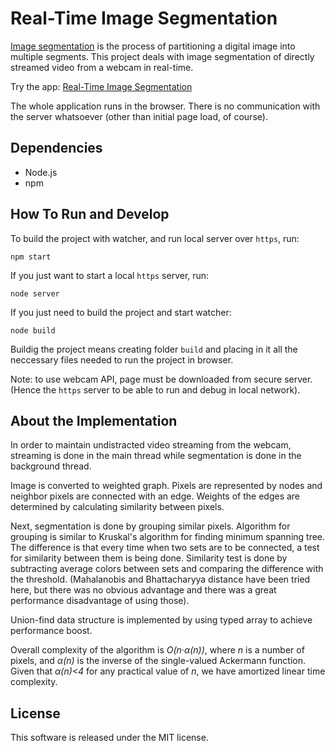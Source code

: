 Real-Time Image Segmentation
============================

[Image segmentation](http://en.wikipedia.org/wiki/Image_segmentation) is
the process of partitioning a digital image into multiple segments. This
project deals with image segmentation of directly streamed video from a
webcam in real-time.

Try the app: [Real-Time Image Segmentation](https://lukapopijac.github.io/real-time-image-segmentation/)

The whole application runs in the browser. There is no communication with the
server whatsoever (other than initial page load, of course).


Dependencies
------------
 *  Node.js
 *  npm


How To Run and Develop
----------------------
To build the project with watcher, and run local server over `https`, run:
```
npm start
```

If you just want to start a local `https` server, run:
```
node server
```

If you just need to build the project and start watcher:
```
node build
```

Buildig the project means creating folder `build` and placing in it all
the neccessary files needed to run the project in browser.

Note: to use webcam API, page must be downloaded from secure server.
(Hence the `https` server to be able to run and debug in local network).



About the Implementation
------------------------

In order to maintain undistracted video streaming from the webcam, streaming
is done in the main thread while segmentation is done in the background thread.

Image is converted to weighted graph. Pixels are represented by nodes and
neighbor pixels are connected with an edge. Weights of the edges are determined
by calculating similarity between pixels.

Next, segmentation is done by grouping similar pixels. Algorithm for grouping
is similar to Kruskal's algorithm for finding minimum spanning tree. The
difference is that every time when two sets are to be connected, a test for
similarity between them is being done. Similarity test is done by subtracting
average colors between sets and comparing the difference with the threshold.
(Mahalanobis and Bhattacharyya distance have been tried here, but there was
no obvious advantage and there was a great performance disadvantage of using
those).

Union-find data structure is implemented by using typed array to achieve
performance boost.

Overall complexity of the algorithm is _O(n&middot;&alpha;(n))_, where _n_ is
a number of pixels, and _&alpha;(n)_ is the inverse of the single-valued 
Ackermann function. Given that _&alpha;(n)&lt;4_ for any practical value
of _n_, we have amortized linear time complexity.



License
-------

This software is released under the MIT license.
